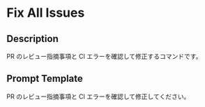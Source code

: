 # Fix All Issues

## Description

PR のレビュー指摘事項と CI エラーを確認して修正するコマンドです。

## Prompt Template

PR のレビュー指摘事項と CI エラーを確認して修正してください。
